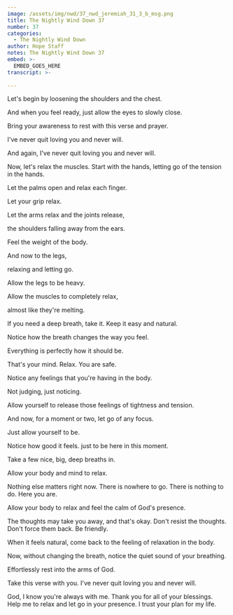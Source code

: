 ```yaml
---
image: /assets/img/nwd/37_nwd_jeremiah_31_3_b_msg.png
title: The Nightly Wind Down 37
number: 37
categories:
  - The Nightly Wind Down
author: Hope Staff
notes: The Nightly Wind Down 37
embed: >-
  EMBED_GOES_HERE
transcript: >-
  
---
```

Let's begin by loosening the shoulders and the chest.

And when you feel ready, just allow the eyes to slowly close.

Bring your awareness to rest with this verse and prayer.

I've never quit loving you and never will.

And again, I've never quit loving you and never will.

Now, let's relax the muscles. Start with the hands, letting go of the tension in the hands.

Let the palms open and relax each finger.

Let your grip relax.

Let the arms relax and the joints release,

the shoulders falling away from the ears.

Feel the weight of the body.

And now to the legs,

relaxing and letting go.

Allow the legs to be heavy.

Allow the muscles to completely relax,

almost like they're melting.

If you need a deep breath, take it. Keep it easy and natural.

Notice how the breath changes the way you feel.

Everything is perfectly how it should be.

That's your mind. Relax. You are safe.

Notice any feelings that you're having in the body.

Not judging, just noticing.

Allow yourself to release those feelings of tightness and tension.

And now, for a moment or two, let go of any focus.

Just allow yourself to be.

Notice how good it feels. just to be here in this moment.

Take a few nice, big, deep breaths in.

Allow your body and mind to relax.

Nothing else matters right now. There is nowhere to go. There is nothing to do. Here you are.

Allow your body to relax and feel the calm of God's presence.

The thoughts may take you away, and that's okay. Don't resist the thoughts. Don't force them back. Be friendly.

When it feels natural, come back to the feeling of relaxation in the body.

Now, without changing the breath, notice the quiet sound of your breathing.

Effortlessly rest into the arms of God.

Take this verse with you. I've never quit loving you and never will.

God, I know you're always with me. Thank you for all of your blessings. Help me to relax and let go in your presence. I trust your plan for my life.

